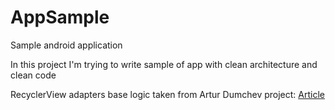 # AppSample
Sample android application

In this project I'm trying to write sample of app with clean architecture and clean code

RecyclerView adapters base logic taken from Artur Dumchev project: [Article](https://habr.com/post/341738/)

